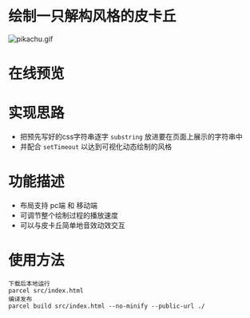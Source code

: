 # 绘制一只解构风格的皮卡丘
![pikachu.gif](https://i.loli.net/2021/01/05/AuXzraMPF4TcOKN.gif)
# 在线预览

# 实现思路
- 把预先写好的css字符串逐字 `substring` 放进要在页面上展示的字符串中
- 并配合 `setTimeout` 以达到可视化动态绘制的风格

# 功能描述
* 布局支持 pc端 和 移动端
* 可调节整个绘制过程的播放速度
* 可以与皮卡丘简单地音效动效交互

# 使用方法
```
下载后本地运行
parcel src/index.html 
编译发布
parcel build src/index.html --no-minify --public-url ./
```

